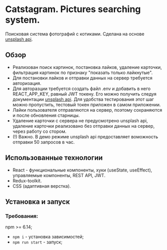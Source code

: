 # Catstagram. Pictures searching system.

Поисковая система фотографий с котиками.
Сделана на основе [unsplash api](https://unsplash.com/documentation).

## Обзор
* Реализован поиск картинок, постановка лайков, удаление карточки, фильтрация картинок по признаку "показать только лайкнутые".
* Для постановки лайков и отправки данных на сервер требуется авторизация.
* Для авторазции требуется создать файл .env и добавить в него REACT_APP_KEY, равный JWT токену. Его можно получить следуя документации [unsplash api](https://unsplash.com/documentation/user-authentication-workflow).
Для удобства тестирования этот шаг можно пропустить, тестовый токен приложен в самом приложении.
* Лайки пользователя отправляются на сервер, поэтому сохраняются и после обновления старницы.
* Удаление карточки с сервера не предусмотрено unsplash api, удаление карточки реализовано без отправки данных на сервер, через работу со стором.
* (!) Важно. В демо режиме unsplash api предоставляет воможность отправки 50 запросов в час.

## Использованные технологии
* React - функциональные компоненты, хуки (useState, useEffect), управляемые компоненты, REST API, JWT.
* Redux-toolkit.
* CSS (адаптивная верстка).

## Установка и запуск
### Требования:

npm >= 6.14;

* `npm i` - установка зависимостей;
* `npm run start` - запуск;

